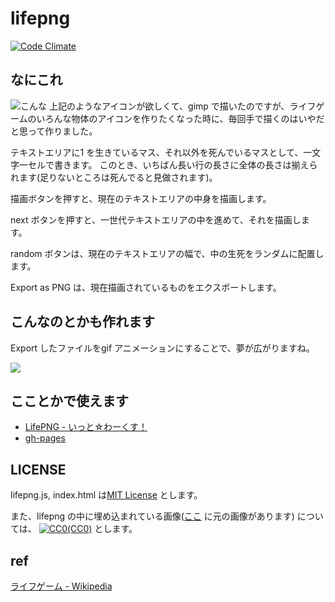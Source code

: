 # lifepng
[![Code Climate](https://codeclimate.com/github/nna774/lifepng.png)](https://codeclimate.com/github/nna774/lifepng)

## なにこれ

![こんな](https://nna774.net/img/glider.png)
上記のようなアイコンが欲しくて、gimp で描いたのですが、ライフゲームのいろんな物体のアイコンを作りたくなった時に、毎回手で描くのはいやだと思って作りました。

テキストエリアに1 を生きているマス、それ以外を死んでいるマスとして、一文字一セルで書きます。
このとき、いちばん長い行の長さに全体の長さは揃えられます(足りないところは死んでると見做されます)。

描画ボタンを押すと、現在のテキストエリアの中身を描画します。

next ボタンを押すと、一世代テキストエリアの中を進めて、それを描画します。

random ボタンは、現在のテキストエリアの幅で、中の生死をランダムに配置します。

Export as PNG は、現在描画されているものをエクスポートします。

## こんなのとかも作れます

Export したファイルをgif アニメーションにすることで、夢が広がりますね。

![](https://nna774.net/img/life/clock2.gif)


## こことかで使えます

* [LifePNG - いっと☆わーくす！](https://nna774.net/lifepng/)
* [gh-pages](http://nna774.github.io/lifepng/)

## LICENSE
lifepng.js, index.html は[MIT License](http://opensource.org/licenses/mit-license.php) とします。

また、lifepng の中に埋め込まれている画像([ここ](https://nna774.net/lifepng/life/) に元の画像があります) については、
<a rel="license" href="http://creativecommons.org/publicdomain/zero/1.0/"><img src="http://i.creativecommons.org/p/zero/1.0/80x15.png" style="border-style: none;" alt="CC0" />(CC0)</a> とします。

## ref

[ライフゲーム - Wikipedia](https://ja.wikipedia.org/wiki/%E3%83%A9%E3%82%A4%E3%83%95%E3%82%B2%E3%83%BC%E3%83%A0)
